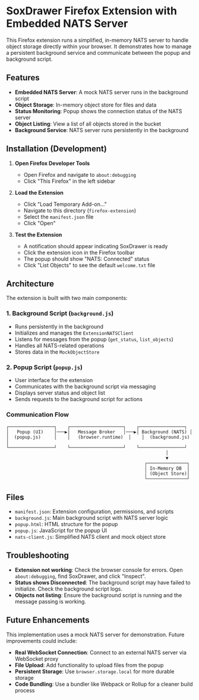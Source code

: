 # SoxDrawer Firefox Extension with Embedded NATS Server

This Firefox extension runs a simplified, in-memory NATS server to handle object storage directly within your browser. It demonstrates how to manage a persistent background service and communicate between the popup and background script.

## Features

- **Embedded NATS Server**: A mock NATS server runs in the background script
- **Object Storage**: In-memory object store for files and data
- **Status Monitoring**: Popup shows the connection status of the NATS server
- **Object Listing**: View a list of all objects stored in the bucket
- **Background Service**: NATS server runs persistently in the background

## Installation (Development)

1. **Open Firefox Developer Tools**
   - Open Firefox and navigate to `about:debugging`
   - Click "This Firefox" in the left sidebar

2. **Load the Extension**
   - Click "Load Temporary Add-on..."
   - Navigate to this directory (`firefox-extension`)
   - Select the `manifest.json` file
   - Click "Open"

3. **Test the Extension**
   - A notification should appear indicating SoxDrawer is ready
   - Click the extension icon in the Firefox toolbar
   - The popup should show "NATS: Connected" status
   - Click "List Objects" to see the default `welcome.txt` file

## Architecture

The extension is built with two main components:

### 1. **Background Script** (`background.js`)
- Runs persistently in the background
- Initializes and manages the `ExtensionNATSClient`
- Listens for messages from the popup (`get_status`, `list_objects`)
- Handles all NATS-related operations
- Stores data in the `MockObjectStore`

### 2. **Popup Script** (`popup.js`)
- User interface for the extension
- Communicates with the background script via messaging
- Displays server status and object list
- Sends requests to the background script for actions

### Communication Flow

```
┌─────────────────┐    ┌────────────────────┐    ┌─────────────────┐
│   Popup (UI)    │───▶│   Message Broker   │───▶│ Background (NATS) │
│  (popup.js)     │    │   (browser.runtime)  │    │  (background.js)  │
└─────────────────┘    └────────────────────┘    └─────────────────┘
                                                            │
                                                            ▼
                                                    ┌───────────────┐
                                                    │ In-Memory DB  │
                                                    │ (Object Store)│
                                                    └───────────────┘
```

## Files

- `manifest.json`: Extension configuration, permissions, and scripts
- `background.js`: Main background script with NATS server logic
- `popup.html`: HTML structure for the popup
- `popup.js`: JavaScript for the popup UI
- `nats-client.js`: Simplified NATS client and mock object store

## Troubleshooting

- **Extension not working**: Check the browser console for errors. Open `about:debugging`, find SoxDrawer, and click "Inspect".
- **Status shows Disconnected**: The background script may have failed to initialize. Check the background script logs.
- **Objects not listing**: Ensure the background script is running and the message passing is working.

## Future Enhancements

This implementation uses a mock NATS server for demonstration. Future improvements could include:
- **Real WebSocket Connection**: Connect to an external NATS server via WebSocket proxy
- **File Upload**: Add functionality to upload files from the popup
- **Persistent Storage**: Use `browser.storage.local` for more durable storage
- **Code Bundling**: Use a bundler like Webpack or Rollup for a cleaner build process
